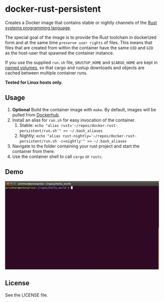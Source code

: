 # docker-rust-persistent

Creates a Docker image that contains stable or nightly channels of the [Rust systems programming language](https://www.rust-lang.org).

The special goal of the image is to provide the Rust toolchain in dockerized form and at the same time `preserve user rights` of files. This means that files that are created from within the container have the same `UID` and `GID` as the host-user that spawned the container instance.

If you use the supplied `run.sh` file, `$RUSTUP_HOME` and `$CARGO_HOME` are kept in [named volumes](https://docs.docker.com/engine/admin/volumes/volumes/), so that cargo and rustup downloads and objects are cached between multiple container runs.

**Tested for Linux hosts only.**

## Usage

1. **Optional** Build the container image with `make`. By default, images will be pulled from [Dockerhub](https://hub.docker.com/r/andrerichter/docker-rust-persistent/).
2. Install an alias for `run.sh` for easy invocation of the container.
    1. Stable: `echo "alias rust='~/repos/docker-rust-persistent/run.sh'" >> ~/.bash_aliases`
	2. Nightly: `echo "alias rust-nightly='~/repos/docker-rust-persistent/run.sh -c=nightly'" >> ~/.bash_aliases`
3. Navigate to the folder containing your rust project and start the container from there.
4. Use the container shell to call `cargo` or `rustc`.

## Demo

![Image of Usage](https://raw.githubusercontent.com/andre-richter/docker-rust-persistent/master/demo/docker-rust-persistent.gif)

## License

See the LICENSE file.
